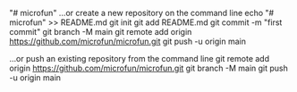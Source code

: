 "# microfun"
…or create a new repository on the command line
echo "# microfun" >> README.md
git init
git add README.md
git commit -m "first commit"
git branch -M main
git remote add origin https://github.com/microfun/microfun.git
git push -u origin main

…or push an existing repository from the command line
git remote add origin https://github.com/microfun/microfun.git
git branch -M main
git push -u origin main
